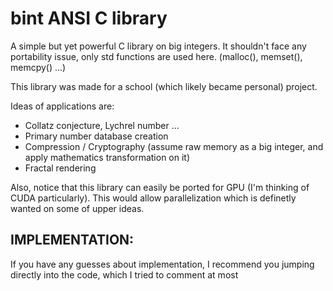 # bint ANSI C library
A simple but yet powerful C library on big integers. It shouldn't face any portability issue, only std functions are used here. (malloc(), memset(), memcpy() ...)

This library was made for a school (which likely became personal) project.

Ideas of applications are:
  - Collatz conjecture, Lychrel number ...
  - Primary number database creation
  - Compression / Cryptography (assume raw memory as a big integer, and apply mathematics transformation on it)
  - Fractal rendering

Also, notice that this library can easily be ported for GPU (I'm thinking of CUDA particularly). This would allow parallelization which is definetly wanted on some of upper ideas.

## IMPLEMENTATION:
If you have any guesses about implementation, I recommend you jumping directly into the code, which I tried to comment at most
